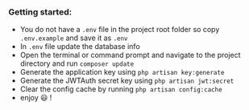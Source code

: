 ### Getting started:
* You do not have a `.env` file in the project root folder so copy `.env.example` and save it as `.env`
* In `.env` file update the database info
* Open the terminal or command prompt and navigate to the project directory and run `composer update`
* Generate the application key using `php artisan key:generate`
* Generate the JWTAuth secret key using `php artisan jwt:secret`
* Clear the config cache by running `php artisan config:cache`
* enjoy 😃 !
